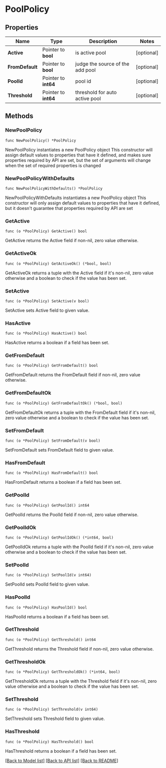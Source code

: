 # PoolPolicy

## Properties

Name | Type | Description | Notes
------------ | ------------- | ------------- | -------------
**Active** | Pointer to **bool** | is active pool | [optional] 
**FromDefault** | Pointer to **bool** | judge the source of the add pool | [optional] 
**PoolId** | Pointer to **int64** | pool id | [optional] 
**Threshold** | Pointer to **int64** | threshold for auto active pool | [optional] 

## Methods

### NewPoolPolicy

`func NewPoolPolicy() *PoolPolicy`

NewPoolPolicy instantiates a new PoolPolicy object
This constructor will assign default values to properties that have it defined,
and makes sure properties required by API are set, but the set of arguments
will change when the set of required properties is changed

### NewPoolPolicyWithDefaults

`func NewPoolPolicyWithDefaults() *PoolPolicy`

NewPoolPolicyWithDefaults instantiates a new PoolPolicy object
This constructor will only assign default values to properties that have it defined,
but it doesn't guarantee that properties required by API are set

### GetActive

`func (o *PoolPolicy) GetActive() bool`

GetActive returns the Active field if non-nil, zero value otherwise.

### GetActiveOk

`func (o *PoolPolicy) GetActiveOk() (*bool, bool)`

GetActiveOk returns a tuple with the Active field if it's non-nil, zero value otherwise
and a boolean to check if the value has been set.

### SetActive

`func (o *PoolPolicy) SetActive(v bool)`

SetActive sets Active field to given value.

### HasActive

`func (o *PoolPolicy) HasActive() bool`

HasActive returns a boolean if a field has been set.

### GetFromDefault

`func (o *PoolPolicy) GetFromDefault() bool`

GetFromDefault returns the FromDefault field if non-nil, zero value otherwise.

### GetFromDefaultOk

`func (o *PoolPolicy) GetFromDefaultOk() (*bool, bool)`

GetFromDefaultOk returns a tuple with the FromDefault field if it's non-nil, zero value otherwise
and a boolean to check if the value has been set.

### SetFromDefault

`func (o *PoolPolicy) SetFromDefault(v bool)`

SetFromDefault sets FromDefault field to given value.

### HasFromDefault

`func (o *PoolPolicy) HasFromDefault() bool`

HasFromDefault returns a boolean if a field has been set.

### GetPoolId

`func (o *PoolPolicy) GetPoolId() int64`

GetPoolId returns the PoolId field if non-nil, zero value otherwise.

### GetPoolIdOk

`func (o *PoolPolicy) GetPoolIdOk() (*int64, bool)`

GetPoolIdOk returns a tuple with the PoolId field if it's non-nil, zero value otherwise
and a boolean to check if the value has been set.

### SetPoolId

`func (o *PoolPolicy) SetPoolId(v int64)`

SetPoolId sets PoolId field to given value.

### HasPoolId

`func (o *PoolPolicy) HasPoolId() bool`

HasPoolId returns a boolean if a field has been set.

### GetThreshold

`func (o *PoolPolicy) GetThreshold() int64`

GetThreshold returns the Threshold field if non-nil, zero value otherwise.

### GetThresholdOk

`func (o *PoolPolicy) GetThresholdOk() (*int64, bool)`

GetThresholdOk returns a tuple with the Threshold field if it's non-nil, zero value otherwise
and a boolean to check if the value has been set.

### SetThreshold

`func (o *PoolPolicy) SetThreshold(v int64)`

SetThreshold sets Threshold field to given value.

### HasThreshold

`func (o *PoolPolicy) HasThreshold() bool`

HasThreshold returns a boolean if a field has been set.


[[Back to Model list]](../README.md#documentation-for-models) [[Back to API list]](../README.md#documentation-for-api-endpoints) [[Back to README]](../README.md)



